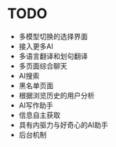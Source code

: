 #	TODO

-	多模型切换的选择界面
-	接入更多AI
-	多语言翻译和划句翻译
-	多页面综合聊天
-	AI搜索
-	黑名单页面
-	根据浏览历史的用户分析
-	AI写作助手
-	信息自主获取
-	具有内驱力与好奇心的AI助手
-	后台机制